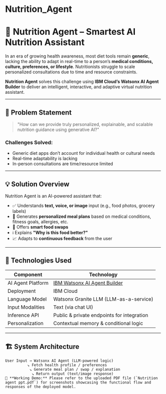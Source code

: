 # Nutrition_Agent
# 🧠 Nutrition Agent – Smartest AI Nutrition Assistant

In an era of growing health awareness, most diet tools remain **generic**, lacking the ability to adapt in real-time to a person’s **medical conditions, culture, preferences, or lifestyle**. Nutritionists struggle to scale personalized consultations due to time and resource constraints.

**Nutrition Agent** solves this challenge using **IBM Cloud’s Watsonx AI Agent Builder** to deliver an intelligent, interactive, and adaptive virtual nutrition assistant.

---

## 🎯 Problem Statement

> "How can we provide truly personalized, explainable, and scalable nutrition guidance using generative AI?"

### Challenges Solved:
- Generic diet apps don’t account for individual health or cultural needs
- Real-time adaptability is lacking
- In-person consultations are time/resource limited

---

## 💡 Solution Overview

Nutrition Agent is an AI-powered assistant that:
- ✅ Understands **text, voice, or image** input (e.g., food photos, grocery labels)
- 🥗 Generates **personalized meal plans** based on medical conditions, fitness goals, allergies, etc.
- 🔁 Offers **smart food swaps**
- ℹ️ Explains **"Why is this food better?"**
- 📈 Adapts to **continuous feedback** from the user

---

## 🧠 Technologies Used

| Component            | Technology                      |
|---------------------|----------------------------------|
| AI Agent Platform   | [IBM Watsonx AI Agent Builder](https://www.ibm.com/products/watsonx-assistant) |
| Deployment          | IBM Cloud                        |
| Language Model      | Watsonx Granite LLM (LLM-as-a-service) |
| Input Modalities    | Text (via chat UI) |
| Inference API       | Public & private endpoints for integration |
| Personalization     | Contextual memory & conditional logic |

---

## 🏗️ System Architecture

```plaintext
User Input → Watsonx AI Agent (LLM-powered logic)
          ↘ Fetch health profile / preferences
           ↘ Generate meal plan / swap / explanation
            ↘ Return output (text/image response)
📸 **Working Demo:** Please refer to the uploaded PDF file (`Nutrition agent ppt.pdf`) for screenshots showcasing the functional flow and responses of the deployed model.

